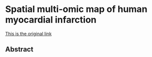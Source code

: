 # Spatial multi-omic map of human myocardial infarction

[This is the original link](https://www.nature.com/articles/s41586-022-05060-x)

## Abstract



